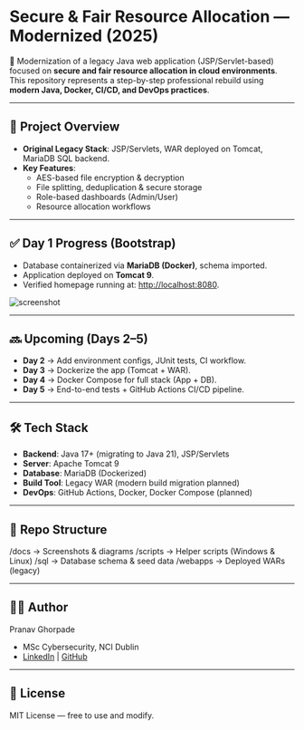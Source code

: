 # Secure & Fair Resource Allocation — Modernized (2025)

🚀 Modernization of a legacy Java web application (JSP/Servlet-based) focused on **secure and fair resource allocation in cloud environments**.  
This repository represents a step-by-step professional rebuild using **modern Java, Docker, CI/CD, and DevOps practices**.

---

## 📌 Project Overview
- **Original Legacy Stack**: JSP/Servlets, WAR deployed on Tomcat, MariaDB SQL backend.
- **Key Features**:
  - AES-based file encryption & decryption
  - File splitting, deduplication & secure storage
  - Role-based dashboards (Admin/User)
  - Resource allocation workflows

---

## ✅ Day 1 Progress (Bootstrap)
- Database containerized via **MariaDB (Docker)**, schema imported.
- Application deployed on **Tomcat 9**.
- Verified homepage running at: [http://localhost:8080](http://localhost:8080).

![screenshot](docs/day1-login.png)

---

## 🔜 Upcoming (Days 2–5)
- **Day 2** → Add environment configs, JUnit tests, CI workflow.
- **Day 3** → Dockerize the app (Tomcat + WAR).
- **Day 4** → Docker Compose for full stack (App + DB).
- **Day 5** → End-to-end tests + GitHub Actions CI/CD pipeline.

---

## 🛠 Tech Stack
- **Backend**: Java 17+ (migrating to Java 21), JSP/Servlets
- **Server**: Apache Tomcat 9
- **Database**: MariaDB (Dockerized)
- **Build Tool**: Legacy WAR (modern build migration planned)
- **DevOps**: GitHub Actions, Docker, Docker Compose (planned)

---

## 📂 Repo Structure
/docs → Screenshots & diagrams
/scripts → Helper scripts (Windows & Linux)
/sql → Database schema & seed data
/webapps → Deployed WARs (legacy)

---

## 👨‍💻 Author
Pranav Ghorpade  
- MSc Cybersecurity, NCI Dublin  
- [LinkedIn](https://linkedin.com/in/ghorpadeire) | [GitHub](https://github.com/ghorpadeire)

---

## 📜 License
MIT License — free to use and modify.
